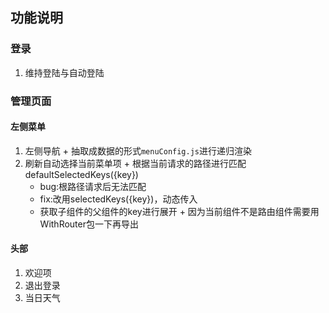 ## 功能说明
### 登录
  1. 维持登陆与自动登陆
### 管理页面
  #### 左侧菜单
  1. 左侧导航
    + 抽取成数据的形式`menuConfig.js`进行递归渲染
  2. 刷新自动选择当前菜单项
    + 根据当前请求的路径进行匹配defaultSelectedKeys({key})
      + bug:根路径请求后无法匹配
      + fix:改用selectedKeys({key})，动态传入
      + 获取子组件的父组件的key进行展开
    + 因为当前组件不是路由组件需要用WithRouter包一下再导出
  #### 头部
  1. 欢迎项
  2. 退出登录
  3. 当日天气
  